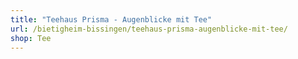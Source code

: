 ```yaml
---
title: "Teehaus Prisma - Augenblicke mit Tee"
url: /bietigheim-bissingen/teehaus-prisma-augenblicke-mit-tee/
shop: Tee
---
```


